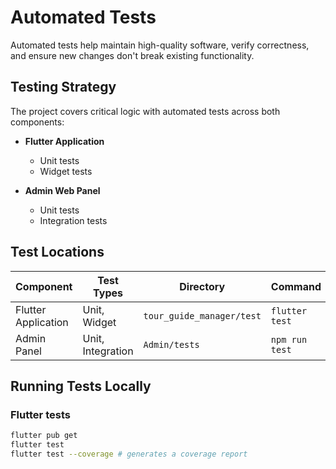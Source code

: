 # Automated Tests

Automated tests help maintain high-quality software, verify correctness, and ensure new changes don't break existing functionality.

## Testing Strategy

The project covers critical logic with automated tests across both components:

- **Flutter Application**  
  - Unit tests
  - Widget tests

- **Admin Web Panel**  
  - Unit tests
  - Integration tests

## Test Locations

| Component          | Test Types                | Directory                      | Command             |
|--------------------|---------------------------|--------------------------------|---------------------|
| Flutter Application| Unit, Widget              | `tour_guide_manager/test`      | `flutter test`      |
| Admin Panel        | Unit, Integration         | `Admin/tests`                  | `npm run test`      |

## Running Tests Locally

### Flutter tests

```bash
flutter pub get
flutter test
flutter test --coverage # generates a coverage report
